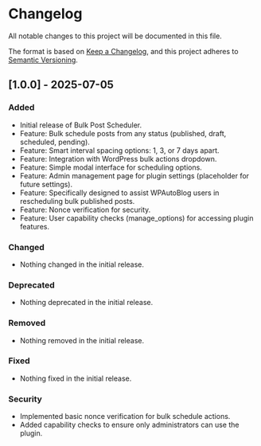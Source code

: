# Changelog

All notable changes to this project will be documented in this file.

The format is based on [Keep a Changelog](https://keepachangelog.com/en/1.0.0/),
and this project adheres to [Semantic Versioning](https://semver.org/spec/v2.0.0.html).

## [1.0.0] - 2025-07-05

### Added
- Initial release of Bulk Post Scheduler.
- Feature: Bulk schedule posts from any status (published, draft, scheduled, pending).
- Feature: Smart interval spacing options: 1, 3, or 7 days apart.
- Feature: Integration with WordPress bulk actions dropdown.
- Feature: Simple modal interface for scheduling options.
- Feature: Admin management page for plugin settings (placeholder for future settings).
- Feature: Specifically designed to assist WPAutoBlog users in rescheduling bulk published posts.
- Feature: Nonce verification for security.
- Feature: User capability checks (manage_options) for accessing plugin features.

### Changed
- Nothing changed in the initial release.

### Deprecated
- Nothing deprecated in the initial release.

### Removed
- Nothing removed in the initial release.

### Fixed
- Nothing fixed in the initial release.

### Security
- Implemented basic nonce verification for bulk schedule actions.
- Added capability checks to ensure only administrators can use the plugin.
